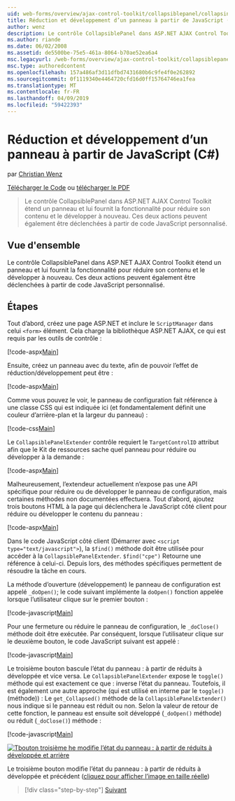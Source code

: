 ```yaml
---
uid: web-forms/overview/ajax-control-toolkit/collapsiblepanel/collapsing-and-expanding-a-panel-from-javascript-cs
title: Réduction et développement d’un panneau à partir de JavaScript (c#) | Microsoft Docs
author: wenz
description: Le contrôle CollapsiblePanel dans ASP.NET AJAX Control Toolkit étend un panneau et lui fournit la fonctionnalité pour réduire son contenu et le développer un...
ms.author: riande
ms.date: 06/02/2008
ms.assetid: de5500be-75e5-461a-8064-b70ae52ea6a4
msc.legacyurl: /web-forms/overview/ajax-control-toolkit/collapsiblepanel/collapsing-and-expanding-a-panel-from-javascript-cs
msc.type: authoredcontent
ms.openlocfilehash: 157a486af3d11dfbd7431680b6c9fe4f0e262892
ms.sourcegitcommit: 0f1119340e4464720cfd16d0ff15764746ea1fea
ms.translationtype: MT
ms.contentlocale: fr-FR
ms.lasthandoff: 04/09/2019
ms.locfileid: "59422393"
---
```

# <a name="collapsing-and-expanding-a-panel-from-javascript-c"></a>Réduction et développement d’un panneau à partir de JavaScript (C#)

par [Christian Wenz](https://github.com/wenz)

[Télécharger le Code](http://download.microsoft.com/download/8/a/a/8aab3c3e-de6f-463f-805c-5fda567eef6e/CollapsiblePanel1.cs.zip) ou [télécharger le PDF](http://download.microsoft.com/download/b/6/a/b6ae89ee-df69-4c87-9bfb-ad1eb2b23373/collapsiblepanel1CS.pdf)

> Le contrôle CollapsiblePanel dans ASP.NET AJAX Control Toolkit étend un panneau et lui fournit la fonctionnalité pour réduire son contenu et le développer à nouveau. Ces deux actions peuvent également être déclenchées à partir de code JavaScript personnalisé.


## <a name="overview"></a>Vue d'ensemble

Le contrôle CollapsiblePanel dans ASP.NET AJAX Control Toolkit étend un panneau et lui fournit la fonctionnalité pour réduire son contenu et le développer à nouveau. Ces deux actions peuvent également être déclenchées à partir de code JavaScript personnalisé.

## <a name="steps"></a>Étapes

Tout d’abord, créez une page ASP.NET et inclure le `ScriptManager` dans celui `<form>` élément. Cela charge la bibliothèque ASP.NET AJAX, ce qui est requis par les outils de contrôle :

[!code-aspx[Main](collapsing-and-expanding-a-panel-from-javascript-cs/samples/sample1.aspx)]

Ensuite, créez un panneau avec du texte, afin de pouvoir l’effet de réduction/développement peut être :

[!code-aspx[Main](collapsing-and-expanding-a-panel-from-javascript-cs/samples/sample2.aspx)]

Comme vous pouvez le voir, le panneau de configuration fait référence à une classe CSS qui est indiquée ici (et fondamentalement définit une couleur d’arrière-plan et la largeur du panneau) :

[!code-css[Main](collapsing-and-expanding-a-panel-from-javascript-cs/samples/sample3.css)]

Le `CollapsiblePanelExtender` contrôle requiert le `TargetControlID` attribut afin que le Kit de ressources sache quel panneau pour réduire ou développer à la demande :

[!code-aspx[Main](collapsing-and-expanding-a-panel-from-javascript-cs/samples/sample4.aspx)]

Malheureusement, l’extendeur actuellement n’expose pas une API spécifique pour réduire ou de développer le panneau de configuration, mais certaines méthodes non documentées effectuera. Tout d’abord, ajoutez trois boutons HTML à la page qui déclenchera le JavaScript côté client pour réduire ou développer le contenu du panneau :

[!code-aspx[Main](collapsing-and-expanding-a-panel-from-javascript-cs/samples/sample5.aspx)]

Dans le code JavaScript côté client (Démarrer avec `<script type="text/javascript">`), la `$find()` méthode doit être utilisée pour accéder à la `CollapsiblePanelExtender`. `$find("cpe")` Retourne une référence à celui-ci. Depuis lors, des méthodes spécifiques permettent de résoudre la tâche en cours.

La méthode d’ouverture (développement) le panneau de configuration est appelé `_doOpen()`; le code suivant implémente la `doOpen()` fonction appelée lorsque l’utilisateur clique sur le premier bouton :

[!code-javascript[Main](collapsing-and-expanding-a-panel-from-javascript-cs/samples/sample6.js)]

Pour une fermeture ou réduire le panneau de configuration, le `_doClose()` méthode doit être exécutée. Par conséquent, lorsque l’utilisateur clique sur le deuxième bouton, le code JavaScript suivant est appelé :

[!code-javascript[Main](collapsing-and-expanding-a-panel-from-javascript-cs/samples/sample7.js)]

Le troisième bouton bascule l’état du panneau : à partir de réduits à développée et vice versa. Le `CollapsiblePanelExtender` expose le `toggle()` méthode qui est exactement ce que : inverse l’état du panneau. Toutefois, il est également une autre approche (qui est utilisé en interne par le `toggle()` (méthode)) : Le `get_Collapsed()` méthode de la `CollapsiblePanelExtender()` nous indique si le panneau est réduit ou non. Selon la valeur de retour de cette fonction, le panneau est ensuite soit développé (`_doOpen()` méthode) ou réduit (`_doClose()`) méthode :

[!code-javascript[Main](collapsing-and-expanding-a-panel-from-javascript-cs/samples/sample8.js)]


[![Tbouton troisième he modifie l’état du panneau : à partir de réduits à développée et arrière](collapsing-and-expanding-a-panel-from-javascript-cs/_static/image2.png)](collapsing-and-expanding-a-panel-from-javascript-cs/_static/image1.png)

Le troisième bouton modifie l’état du panneau : à partir de réduits à développée et précédent ([cliquez pour afficher l’image en taille réelle](collapsing-and-expanding-a-panel-from-javascript-cs/_static/image3.png))

> [!div class="step-by-step"]
> [Suivant](collapsing-and-expanding-a-panel-from-javascript-vb.md)
